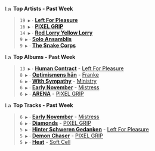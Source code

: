 <!--START_LASTFM_ARTISTS:{"period": "7day", "rows": 5}-->
<a href="https://last.fm" target="_blank"><img src="https://user-images.githubusercontent.com/17434202/215290617-e793598d-d7c9-428f-9975-156db1ba89cc.svg" alt="Last.fm Logo" width="18" height="13"/></a> **Top Artists - Past Week**

> `19 ▶️` ∙ **[Left For Pleasure](https://www.last.fm/music/Left+For+Pleasure)**<br/>
> `16 ▶️` ∙ **[PIXEL GRIP](https://www.last.fm/music/PIXEL+GRIP)**<br/>
> `14 ▶️` ∙ **[Red Lorry Yellow Lorry](https://www.last.fm/music/Red+Lorry+Yellow+Lorry)**<br/>
> `9 ▶️` ∙ **[Solo Ansamblis](https://www.last.fm/music/Solo+Ansamblis)**<br/>
> `9 ▶️` ∙ **[The Snake Corps](https://www.last.fm/music/The+Snake+Corps)**<br/>
<!--END_LASTFM_ARTISTS-->

<!--START_LASTFM_ALBUMS:{"period": "7day", "rows": 5}-->
<a href="https://last.fm" target="_blank"><img src="https://user-images.githubusercontent.com/17434202/215290617-e793598d-d7c9-428f-9975-156db1ba89cc.svg" alt="Last.fm Logo" width="18" height="13"/></a> **Top Albums - Past Week**

> `13 ▶️` ∙ **[Human Contract](https://www.last.fm/music/Left+For+Pleasure/Human+Contract)** - [Left For Pleasure](https://www.last.fm/music/Left+For+Pleasure)<br/>
> `8 ▶️` ∙ **[Optimismens hån](https://www.last.fm/music/Franke/Optimismens+h%C3%A5n)** - [Franke](https://www.last.fm/music/Franke)<br/>
> `6 ▶️` ∙ **[With Sympathy](https://www.last.fm/music/Ministry/With+Sympathy)** - [Ministry](https://www.last.fm/music/Ministry)<br/>
> `6 ▶️` ∙ **[Early November](https://www.last.fm/music/Mistress/Early+November)** - [Mistress](https://www.last.fm/music/Mistress)<br/>
> `6 ▶️` ∙ **[ARENA](https://www.last.fm/music/PIXEL+GRIP/ARENA)** - [PIXEL GRIP](https://www.last.fm/music/PIXEL+GRIP)<br/>
<!--END_LASTFM_ALBUMS-->

<!--START_LASTFM_TRACKS:{"period": "7day", "rows": 5}-->
<a href="https://last.fm" target="_blank"><img src="https://user-images.githubusercontent.com/17434202/215290617-e793598d-d7c9-428f-9975-156db1ba89cc.svg" alt="Last.fm Logo" width="18" height="13"/></a> **Top Tracks - Past Week**

> `6 ▶️` ∙ **[Early November](https://www.last.fm/music/Mistress/_/Early+November)** - [Mistress](https://www.last.fm/music/Mistress)<br/>
> `6 ▶️` ∙ **[Diamonds](https://www.last.fm/music/PIXEL+GRIP/_/Diamonds)** - [PIXEL GRIP](https://www.last.fm/music/PIXEL+GRIP)<br/>
> `5 ▶️` ∙ **[Hinter Schweren Gedanken](https://www.last.fm/music/Left+For+Pleasure/_/Hinter+Schweren+Gedanken)** - [Left For Pleasure](https://www.last.fm/music/Left+For+Pleasure)<br/>
> `5 ▶️` ∙ **[Demon Chaser](https://www.last.fm/music/PIXEL+GRIP/_/Demon+Chaser)** - [PIXEL GRIP](https://www.last.fm/music/PIXEL+GRIP)<br/>
> `5 ▶️` ∙ **[Heat](https://www.last.fm/music/Soft+Cell/_/Heat)** - [Soft Cell](https://www.last.fm/music/Soft+Cell)<br/>
<!--END_LASTFM_TRACKS-->